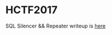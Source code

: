 # HCTF2017
SQL Silencer && Repeater
writeup is [here](http://c014.cn/2017/11/14/HCTF-2017-%E4%B8%A4%E9%81%93web%E9%A2%98/)
